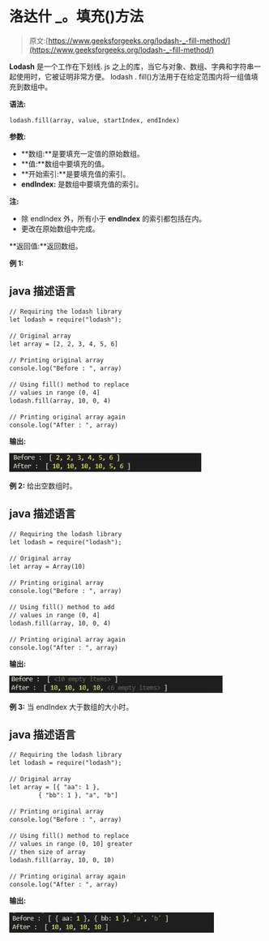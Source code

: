 # 洛达什 _。填充()方法

> 原文:[https://www.geeksforgeeks.org/lodash-_-fill-method/](https://www.geeksforgeeks.org/lodash-_-fill-method/)

**Lodash** 是一个工作在下划线. js 之上的库，当它与对象、数组、字典和字符串一起使用时，它被证明非常方便。
lodash . fill()方法用于在给定范围内将一组值填充到数组中。

**语法:**

```
lodash.fill(array, value, startIndex, endIndex)
```

**参数:**

*   **数组:**是要填充一定值的原始数组。
*   **值:**数组中要填充的值。
*   **开始索引:**是要填充值的索引。
*   **endIndex:** 是数组中要填充值的索引。

**注:**

*   除 endIndex 外，所有小于 **endIndex** 的索引都包括在内。
*   更改在原始数组中完成。

**返回值:**返回数组。

**例 1:**

## java 描述语言

```
// Requiring the lodash library
let lodash = require("lodash");

// Original array
let array = [2, 2, 3, 4, 5, 6]

// Printing original array 
console.log("Before : ", array)

// Using fill() method to replace
// values in range (0, 4]
lodash.fill(array, 10, 0, 4)

// Printing original array again 
console.log("After : ", array)
```

**输出:**

![](img/74c0866d9f87de4baab335343abf3804.png)

**例 2:** 给出空数组时。

## java 描述语言

```
// Requiring the lodash library
let lodash = require("lodash");

// Original array
let array = Array(10)

// Printing original array 
console.log("Before : ", array)

// Using fill() method to add
// values in range (0, 4]
lodash.fill(array, 10, 0, 4)

// Printing original array again 
console.log("After : ", array)
```

**输出:**

![](img/12c180058f9da5b6918e4b3b70d7ddab.png)

**例 3:** 当 endIndex 大于数组的大小时。

## java 描述语言

```
// Requiring the lodash library
let lodash = require("lodash");

// Original array
let array = [{ "aa": 1 }, 
        { "bb": 1 }, "a", "b"]

// Printing original array 
console.log("Before : ", array)

// Using fill() method to replace
// values in range (0, 10] greater
// then size of array
lodash.fill(array, 10, 0, 10)

// Printing original array again 
console.log("After : ", array)
```

**输出:**

![](img/f2167c18e0a7e12b288420795fc0267e.png)